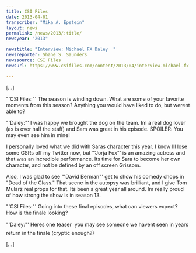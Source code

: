 ```yaml
---
title: CSI Files
date: 2013-04-01
transcriber: "Mika A. Epstein"
layout: news
permalink: /news/2013/:title/
newsyear: "2013"

newstitle: "Interview: Michael FX Daley  "
newsreporter: Shane S. Saunders
newssource: CSI Files
newsurl: https://www.csifiles.com/content/2013/04/interview-michael-fx-daley-2/

---
```


[...]

"'CSI Files:"' The season is winding down. What are some of your favorite moments from this season? Anything you would have liked to do, but werent able to?

"'Daley:"' I was happy we brought the dog on the team. Im a real dog lover (as is over half the staff) and Sam was great in his episode. SPOILER: You may even see him in mine!

I personally loved what we did with Saras character this year. I know Ill lose some GSRs off my Twitter now, but "'Jorja Fox"' is an amazing actress and that was an incredible performance. Its time for Sara to become her own character, and not be defined by an off screen Grissom.

Also, I was glad to see "'David Berman"' get to show his comedy chops in "Dead of the Class." That scene in the autopsy was brilliant, and I give Tom Mularz real props for that. Its been a great year all around. Im really proud of how strong the show is in season 13.

"'CSI Files:"' Going into these final episodes, what can viewers expect? How is the finale looking?

"'Daley:"' Heres one teaser  you may see someone we havent seen in years return in the finale (cryptic enough?)

[...]
